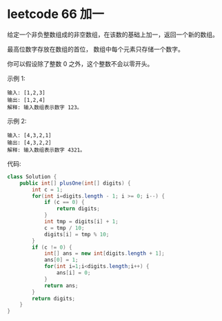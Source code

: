 # leetcode 66 加一
给定一个非负整数组成的非空数组，在该数的基础上加一，返回一个新的数组。

最高位数字存放在数组的首位， 数组中每个元素只存储一个数字。

你可以假设除了整数 0 之外，这个整数不会以零开头。

示例 1:
```
输入: [1,2,3]
输出: [1,2,4]
解释: 输入数组表示数字 123。
```
示例 2:
```
输入: [4,3,2,1]
输出: [4,3,2,2]
解释: 输入数组表示数字 4321。
```
代码:
``` java
class Solution {
    public int[] plusOne(int[] digits) {
        int c = 1;
        for(int i=digits.length - 1; i >= 0; i--) {
            if (c == 0) {
                return digits;
            }
            int tmp = digits[i] + 1;
            c = tmp / 10;
            digits[i] = tmp % 10;
        }
        if (c != 0) {
            int[] ans = new int[digits.length + 1];
            ans[0] = 1;
            for(int i=1;i<digits.length;i++) {
                ans[i] = 0;
            }
            return ans;
        }
        return digits;
    }
}
```